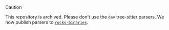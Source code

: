 > [!CAUTION]
>
> This repository is archived. Please don't use the `dev` tree-sitter parsers.
> We now publish parsers to [`rocks-binaries`](https://github.com/nvim-neorocks/rocks-binaries).
